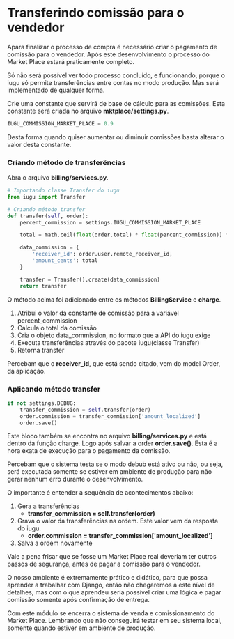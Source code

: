 # Transferindo comissão para o vendedor

Apara finalizar o processo de compra é necessário criar o pagamento de comissão para o vendedor. Após este desenvolvimento o processo do Market Place estará praticamente completo.

Só não será possível ver todo processo concluído, e funcionando, porque o iugu só permite transferências entre contas no modo produção. Mas será implementado de qualquer forma.

Crie uma constante que servirá de base de cálculo para as comissões. Esta constante será criada no arquivo **mktplace/settings.py**.

```python
IUGU_COMMISSION_MARKET_PLACE = 0.9
```

Desta forma quando quiser aumentar ou diminuir comissões basta alterar o valor desta constante.

### Criando método de transferências

Abra o arquivo **billing/services.py**.

```python
# Importando classe Transfer do iugu
from iugu import Transfer

# Criando método transfer
def transfer(self, order):
    percent_commission = settings.IUGU_COMMISSION_MARKET_PLACE

    total = math.ceil(float(order.total) * float(percent_commission)) * 100

    data_commission = {
        'receiver_id': order.user.remote_receiver_id,
        'amount_cents': total
    }

    transfer = Transfer().create(data_commission)
    return transfer
```

O método acima foi adicionado entre os métodos **BillingService** e **charge**.

1. Atribui o valor da constante de comissão para a variável percent_commission
2. Calcula o total da comissão
3. Cria o objeto data_commission, no formato que a API do iugu exige
4. Executa transferências através do pacote iugu(classe Transfer)
5. Retorna transfer

Percebam que o **receiver_id**, que está sendo citado, vem do model Order, da aplicação.

### Aplicando método transfer

```python
if not settings.DEBUG:
    transfer_commission = self.transfer(order)
    order.commission = transfer_commission['amount_localized']
    order.save()
```

Este bloco também se encontra no arquivo **billing/services.py** e está dentro da função charge. Logo após salvar a order **order.save()**. Esta é a hora exata de execução para o pagamento da comissão.

Percebam que o sistema testa se o modo debub está ativo ou não, ou seja, será executada somente se estiver em ambiente de produção para não gerar nenhum erro durante o desenvolvimento.

O importante é entender a sequência de acontecimentos abaixo:

1. Gera a transferências
	* **transfer\_commission = self.transfer(order)**
2. Grava o valor da transferências na ordem. Este valor vem da resposta do iugu.
	* **order.commission = transfer\_commission['amount\_localized']**
3. Salva a ordem novamente

Vale a pena frisar que se fosse um Market Place real deveriam ter outros passos de segurança, antes de pagar a comissão para o vendedor.

O nosso ambiente é extremamente prático e didático, para que possa aprender a trabalhar com Django, então não chegaremos a este nível de detalhes, mas com o que aprendeu seria possível criar uma lógica e pagar comissão somente após confirmação de entrega.

Com este módulo se encerra o sistema de venda e comissionamento do Market Place. Lembrando que não conseguirá testar em seu sistema local, somente quando estiver em ambiente de produção.